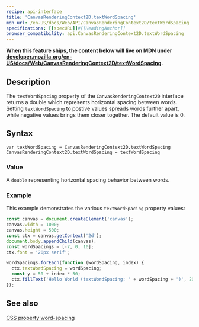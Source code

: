 ```yaml
---
recipe: api-interface
title: 'CanvasRenderingContext2D.textWordSpacing'
mdn_url: /en-US/docs/Web/API/CanvasRenderingContext2D/textWordSpacing
specifications: [[specURL]]#[[HeadingAnchor]]
browser_compatibility: api.CanvasRenderingContext2D.textWordSpacing
---
```


**When this feature ships, the content below will live on MDN under
[developer.mozilla.org/en-US/docs/Web/CanvasRenderingContext2D/textWordSpacing](https://developer.mozilla.org/en-US/docs/Web/CanvasRenderingContext2D/textWordSpacing).**

## Description

The `textWordSpacing` property of the `CanvasRenderingContext2D` interface
returns a double which represents horizontal spacing between words. 
Setting `textWordSpacing` to postive values spreads words further apart, 
while negative values brings them closer together. The default value 
is 0.

## Syntax

`var textWordSpacing = CanvasRenderingContext2D.textWordSpacing`
`CanvasRenderingContext2D.textWordSpacing = textWordSpacing`

### Value

A `double` representing horizontal spacing behavior between words.

### Example

This example demonstrates the various `textWordSpacing` property values:

```js
const canvas = document.createElement('canvas');
canvas.width = 1000;
canvas.height = 500;
const ctx = canvas.getContext('2d');
document.body.appendChild(canvas);
const wordSpacings = [-7, 0, 10];
ctx.font = '20px serif';

wordSpacings.forEach(function (wordSpacing, index) {
  ctx.textWordSpacing = wordSpacing;
  const y = 50 + index * 50;
  ctx.fillText('Hello World (textWordSpacing: ' + wordSpacing + ')', 20, y);
});
```

## See also
[CSS property word-spacing](https://developer.mozilla.org/en-US/docs/Web/CSS/word-spacing)
